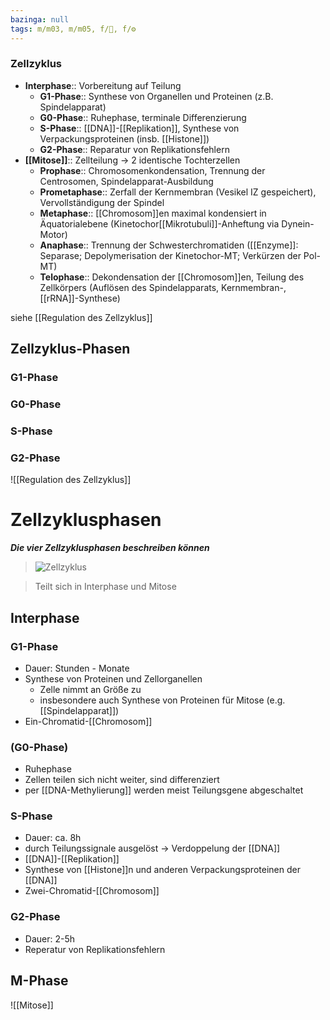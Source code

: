 ```yaml
---
bazinga: null
tags: m/m03, m/m05, f/🧪, f/⚙️
---
```


### Zellzyklus

- **Interphase**:: Vorbereitung auf Teilung
    - **G1-Phase**:: Synthese von Organellen und Proteinen (z.B. Spindelapparat)
    - **G0-Phase**:: Ruhephase, terminale Differenzierung
    - **S-Phase**:: [[DNA]]-[[Replikation]], Synthese von Verpackungsproteinen (insb. [[Histone]])
    - **G2-Phase**:: Reparatur von Replikationsfehlern
- **[[Mitose]]**:: Zellteilung → 2 identische Tochterzellen
    - **Prophase**:: Chromosomenkondensation, Trennung der Centrosomen, Spindelapparat-Ausbildung
    - **Prometaphase**:: Zerfall der Kernmembran (Vesikel IZ gespeichert), Vervollständigung der Spindel
    - **Metaphase**:: [[Chromosom]]en maximal kondensiert in Äquatorialebene (Kinetochor[[Mikrotubuli]]-Anheftung via Dynein-Motor)
    - **Anaphase**:: Trennung der Schwesterchromatiden ([[Enzyme]]: Separase; Depolymerisation der Kinetochor-MT; Verkürzen der Pol-MT)
    - **Telophase**:: Dekondensation der [[Chromosom]]en, Teilung des Zellkörpers (Auflösen des Spindelapparats, Kernmembran-, [[rRNA]]-Synthese)

siehe [[Regulation des Zellzyklus]]

## Zellzyklus-Phasen
### G1-Phase
### G0-Phase
### S-Phase
### G2-Phase


![[Regulation des Zellzyklus]]

# Zellzyklusphasen
***Die vier Zellzyklusphasen beschreiben können***
> ![Zellzyklus](https://media-de.amboss.com/media/thumbs/big_585be3de0d38e.jpg)

> Teilt sich in Interphase und Mitose

## Interphase
### G1-Phase
- Dauer: Stunden - Monate
- Synthese von Proteinen und Zellorganellen
	- Zelle nimmt an Größe zu
	- insbesondere auch Synthese von Proteinen für Mitose (e.g. [[Spindelapparat]])
- Ein-Chromatid-[[Chromosom]]
### (G0-Phase)
- Ruhephase
- Zellen teilen sich nicht weiter, sind differenziert
- per [[DNA-Methylierung]] werden meist Teilungsgene abgeschaltet
### S-Phase
- Dauer: ca. 8h
- durch Teilungssignale ausgelöst → Verdoppelung der [[DNA]]
- [[DNA]]-[[Replikation]]
- Synthese von [[Histone]]n und anderen Verpackungsproteinen der [[DNA]]
- Zwei-Chromatid-[[Chromosom]]
### G2-Phase
- Dauer: 2-5h
- Reperatur von Replikationsfehlern
## M-Phase
![[Mitose]]